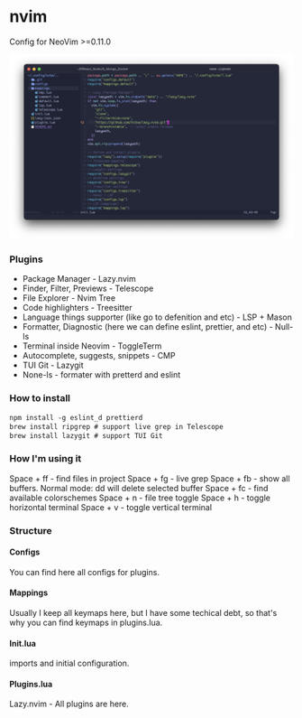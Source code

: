 # nvim

Config for NeoVim >=0.11.0

<img width="1312" alt="neovim" src="./assets/main.png">

### Plugins

- Package Manager - Lazy.nvim
- Finder, Filter, Previews - Telescope
- File Explorer - Nvim Tree
- Code highlighters - Treesitter
- Language things supporter (like go to defenition and etc) - LSP + Mason
- Formatter, Diagnostic (here we can define eslint, prettier, and etc) - Null-ls
- Terminal inside Neovim - ToggleTerm
- Autocomplete, suggests, snippets - CMP
- TUI Git - Lazygit
- None-ls - formater with pretterd and eslint

### How to install

```
npm install -g eslint_d prettierd
brew install ripgrep # support live grep in Telescope
brew install lazygit # support TUI Git
```

### How I'm using it

Space + ff - find files in project
Space + fg - live grep
Space + fb - show all buffers. Normal mode: dd will delete selected buffer
Space + fc - find available colorschemes
Space + n - file tree toggle
Space + h - toggle horizontal terminal
Space + v - toggle vertical terminal

### Structure

#### Configs

You can find here all configs for plugins.

#### Mappings

Usually I keep all keymaps here, but I have some techical debt, so that's why you can find keymaps in plugins.lua.

#### Init.lua

imports and initial configuration.

#### Plugins.lua

Lazy.nvim - All plugins are here.
